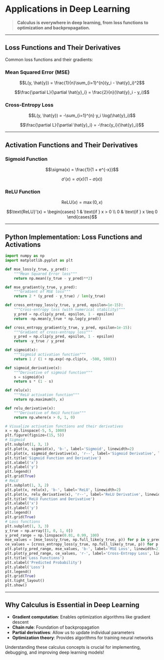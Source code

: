 # Applications in Deep Learning

> **Calculus is everywhere in deep learning, from loss functions to optimization and backpropagation.**

---

## Loss Functions and Their Derivatives

Common loss functions and their gradients:

### Mean Squared Error (MSE)
```math
L(y, \hat{y}) = \frac{1}{n}\sum_{i=1}^{n}(y_i - \hat{y}_i)^2
```
```math
\frac{\partial L}{\partial \hat{y}_i} = \frac{2}{n}(\hat{y}_i - y_i)
```

### Cross-Entropy Loss
```math
L(y, \hat{y}) = -\sum_{i=1}^{n} y_i \log(\hat{y}_i)
```
```math
\frac{\partial L}{\partial \hat{y}_i} = -\frac{y_i}{\hat{y}_i}
```

---

## Activation Functions and Their Derivatives

### Sigmoid Function
```math
\sigma(x) = \frac{1}{1 + e^{-x}}
```
```math
\sigma'(x) = \sigma(x)(1 - \sigma(x))
```

### ReLU Function
```math
\text{ReLU}(x) = \max(0, x)
```
```math
\text{ReLU}'(x) = \begin{cases} 1 & \text{if } x > 0 \\ 0 & \text{if } x \leq 0 \end{cases}
```

---

## Python Implementation: Loss Functions and Activations

```python
import numpy as np
import matplotlib.pyplot as plt

def mse_loss(y_true, y_pred):
    """Mean Squared Error loss"""
    return np.mean((y_true - y_pred)**2)

def mse_gradient(y_true, y_pred):
    """Gradient of MSE loss"""
    return 2 * (y_pred - y_true) / len(y_true)

def cross_entropy_loss(y_true, y_pred, epsilon=1e-15):
    """Cross-entropy loss (with numerical stability)"""
    y_pred = np.clip(y_pred, epsilon, 1 - epsilon)
    return -np.mean(y_true * np.log(y_pred))

def cross_entropy_gradient(y_true, y_pred, epsilon=1e-15):
    """Gradient of cross-entropy loss"""
    y_pred = np.clip(y_pred, epsilon, 1 - epsilon)
    return -y_true / y_pred

def sigmoid(x):
    """Sigmoid activation function"""
    return 1 / (1 + np.exp(-np.clip(x, -500, 500)))

def sigmoid_derivative(x):
    """Derivative of sigmoid function"""
    s = sigmoid(x)
    return s * (1 - s)

def relu(x):
    """ReLU activation function"""
    return np.maximum(0, x)

def relu_derivative(x):
    """Derivative of ReLU function"""
    return np.where(x > 0, 1, 0)

# Visualize activation functions and their derivatives
x = np.linspace(-5, 5, 1000)
plt.figure(figsize=(15, 5))
# Sigmoid
plt.subplot(1, 3, 1)
plt.plot(x, sigmoid(x), 'b-', label='Sigmoid', linewidth=2)
plt.plot(x, sigmoid_derivative(x), 'r--', label='Sigmoid Derivative', linewidth=2)
plt.title('Sigmoid Function and Derivative')
plt.xlabel('x')
plt.ylabel('y')
plt.legend()
plt.grid(True)
# ReLU
plt.subplot(1, 3, 2)
plt.plot(x, relu(x), 'b-', label='ReLU', linewidth=2)
plt.plot(x, relu_derivative(x), 'r--', label='ReLU Derivative', linewidth=2)
plt.title('ReLU Function and Derivative')
plt.xlabel('x')
plt.ylabel('y')
plt.legend()
plt.grid(True)
# Loss functions
plt.subplot(1, 3, 3)
y_true = np.array([1, 0, 1, 0])
y_pred_range = np.linspace(0.01, 0.99, 100)
mse_values = [mse_loss(y_true, np.full_like(y_true, p)) for p in y_pred_range]
ce_values = [cross_entropy_loss(y_true, np.full_like(y_true, p)) for p in y_pred_range]
plt.plot(y_pred_range, mse_values, 'b-', label='MSE Loss', linewidth=2)
plt.plot(y_pred_range, ce_values, 'r-', label='Cross-Entropy Loss', linewidth=2)
plt.title('Loss Functions')
plt.xlabel('Predicted Probability')
plt.ylabel('Loss')
plt.legend()
plt.grid(True)
plt.tight_layout()
plt.show()
```

---

## Why Calculus is Essential in Deep Learning

- **Gradient computation**: Enables optimization algorithms like gradient descent
- **Chain rule**: Foundation of backpropagation
- **Partial derivatives**: Allow us to update individual parameters
- **Optimization theory**: Provides algorithms for training neural networks

Understanding these calculus concepts is crucial for implementing, debugging, and improving deep learning models! 